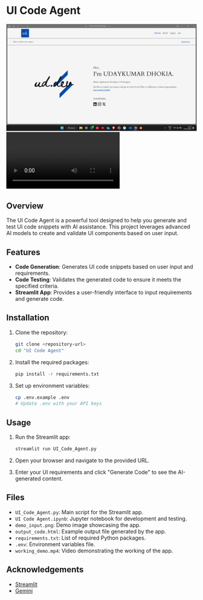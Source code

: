 # UI Code Agent

![Demo](demo_input.png)
![Video](working_demo.mp4)

## Overview

The UI Code Agent is a powerful tool designed to help you generate and test UI code snippets with AI assistance. This project leverages advanced AI models to create and validate UI components based on user input.

## Features

- **Code Generation**: Generates UI code snippets based on user input and requirements.
- **Code Testing**: Validates the generated code to ensure it meets the specified criteria.
- **Streamlit App**: Provides a user-friendly interface to input requirements and generate code.

## Installation

1. Clone the repository:
    ```sh
    git clone <repository-url>
    cd "UI Code Agent"
    ```

2. Install the required packages:
    ```sh
    pip install -r requirements.txt
    ```

3. Set up environment variables:
    ```sh
    cp .env.example .env
    # Update .env with your API keys
    ```

## Usage

1. Run the Streamlit app:
    ```sh
    streamlit run UI_Code_Agent.py
    ```

2. Open your browser and navigate to the provided URL.

3. Enter your UI requirements and click "Generate Code" to see the AI-generated content.

## Files

- `UI_Code_Agent.py`: Main script for the Streamlit app.
- `UI Code Agent.ipynb`: Jupyter notebook for development and testing.
- `demo_input.png`: Demo image showcasing the app.
- `output_code.html`: Example output file generated by the app.
- `requirements.txt`: List of required Python packages.
- `.env`: Environment variables file.
- `working_demo.mp4`: Video demonstrating the working of the app.

## Acknowledgements

- [Streamlit](https://streamlit.io/)
- [Gemini](https://gemini.com/)